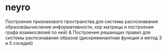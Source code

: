 # neyro
Построение признакового пространства для системы распознавания образов(вычисление информативности, кор матрицы и построения графа взаимосвязей по ней)
&
Построение решающих правил для системы распознавания образов (дискриминантная функция и метод 3 и 5 соседей)
